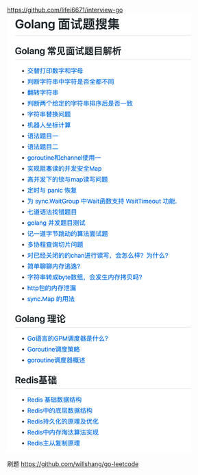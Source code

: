 https://github.com/lifei6671/interview-go
![img.png](img.png)

刷题
https://github.com/willshang/go-leetcode